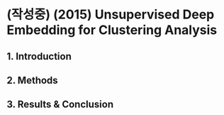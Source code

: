 # \(작성중\) \(2015\) Unsupervised Deep Embedding for Clustering Analysis

## 1. Introduction

## 2. Methods

## 3. Results & Conclusion




